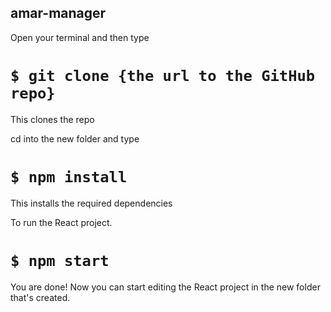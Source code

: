 ## amar-manager

Open your terminal and then type

# `$ git clone {the url to the GitHub repo}`

This clones the repo

cd into the new folder and type

# `$ npm install`

This installs the required dependencies

To run the React project.
# `$ npm start`

You are done! Now you can start editing the React project in the new folder that's created.
